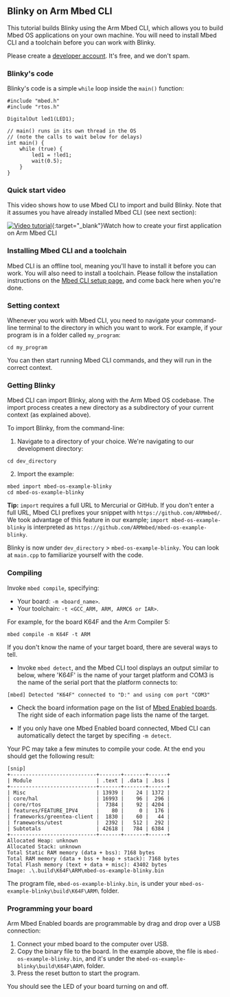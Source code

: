 ## Blinky on Arm Mbed CLI

This tutorial builds Blinky using the Arm Mbed CLI, which allows you to build Mbed OS applications on your own machine. You will need to install Mbed CLI and a toolchain before you can work with Blinky.

<span class="tips">Please create a <a href="https://os.mbed.com/account/signup/" target="_blank">developer account</a>. It's free, and we don't spam.</span>

### Blinky's code

Blinky's code is a simple `while` loop inside the `main()` function:

```
#include "mbed.h"
#include "rtos.h"

DigitalOut led1(LED1);

// main() runs in its own thread in the OS
// (note the calls to wait below for delays)
int main() {
    while (true) {
        led1 = !led1;
        wait(0.5);
    }
}
```

### Quick start video

This video shows how to use Mbed CLI to import and build Blinky. Note that it assumes you have already installed Mbed CLI (see next section):

<span class="images">[![Video tutorial](http://img.youtube.com/vi/PI1Kq9RSN_Y/0.jpg)](https://www.youtube.com/watch?v=PI1Kq9RSN_Y){:target="_blank"}<span>Watch how to create your first application on Arm Mbed CLI</span></span>

### Installing Mbed CLI and a toolchain

Mbed CLI is an offline tool, meaning you'll have to install it before you can work. You will also need to install a toolchain. Please follow the installation instructions on the <a href="/docs/v5.6/tools/setup.html" target="_blank">Mbed CLI setup page</a>, and come back here when you're done.

### Setting context

Whenever you work with Mbed CLI, you need to navigate your command-line terminal to the directory in which you want to work. For example, if your program is in a folder called `my_program`:

```
cd my_program
```

You can then start running Mbed CLI commands, and they will run in the correct context.

### Getting Blinky

Mbed CLI can import Blinky, along with the Arm Mbed OS codebase. The import process creates a new directory as a subdirectory of your current context (as explained above).

To import Blinky, from the command-line:

1. Navigate to a directory of your choice. We're navigating to our development directory:

  ```
  cd dev_directory
  ```

2. Import the example:

  ```
  mbed import mbed-os-example-blinky
  cd mbed-os-example-blinky
  ```

<span class="tips">**Tip:** `import` requires a full URL to Mercurial or GitHub. If you don't enter a full URL, Mbed CLI prefixes your snippet with `https://github.com/ARMmbed/`. We took advantage of this feature in our example; `import mbed-os-example-blinky` is interpreted as `https://github.com/ARMmbed/mbed-os-example-blinky`.</span>

Blinky is now under `dev_directory` > `mbed-os-example-blinky`. You can look at `main.cpp` to familiarize yourself with the code.

### Compiling

Invoke `mbed compile`, specifying:

* Your board: `-m <board_name>`.
* Your toolchain: `-t <GCC_ARM, ARM, ARMC6 or IAR>`.

For example, for the board K64F and the Arm Compiler 5:

```
mbed compile -m K64F -t ARM
```

If you don't know the name of your target board, there are several ways to tell.

- Invoke `mbed detect`, and the Mbed CLI tool displays an output similar to below, where 'K64F' is the name of your target platform and COM3 is the name of the serial port that the platform connects to:

```
[mbed] Detected "K64F" connected to "D:" and using com port "COM3"
```

- Check the board information page on the list of <a href="https://developer.mbed.org/platforms/" target="_blank">Mbed Enabled boards</a>. The right side of each information page lists the name of the target.

- If you only have one Mbed Enabled board connected, Mbed CLI can automatically detect the target by specifing `-m detect`.

Your PC may take a few minutes to compile your code. At the end you should get the following result:

```
[snip]
+----------------------------+-------+-------+------+
| Module                     | .text | .data | .bss |
+----------------------------+-------+-------+------+
| Misc                       | 13939 |    24 | 1372 |
| core/hal                   | 16993 |    96 |  296 |
| core/rtos                  |  7384 |    92 | 4204 |
| features/FEATURE_IPV4      |    80 |     0 |  176 |
| frameworks/greentea-client |  1830 |    60 |   44 |
| frameworks/utest           |  2392 |   512 |  292 |
| Subtotals                  | 42618 |   784 | 6384 |
+----------------------------+-------+-------+------+
Allocated Heap: unknown
Allocated Stack: unknown
Total Static RAM memory (data + bss): 7168 bytes
Total RAM memory (data + bss + heap + stack): 7168 bytes
Total Flash memory (text + data + misc): 43402 bytes
Image: .\.build\K64F\ARM\mbed-os-example-blinky.bin             
```

The program file, `mbed-os-example-blinky.bin`, is under your `mbed-os-example-blinky\build\K64F\ARM\` folder.

### Programming your board

Arm Mbed Enabled boards are programmable by drag and drop over a USB connection:

1. Connect your mbed board to the computer over USB.
1. Copy the binary file to the board. In the example above, the file is `mbed-os-example-blinky.bin`, and it's under the `mbed-os-example-blinky\build\K64F\ARM\` folder.
1. Press the reset button to start the program.

You should see the LED of your board turning on and off.
